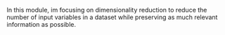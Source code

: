 In this module, im focusing on dimensionality reduction to reduce the number of input variables in a dataset while preserving as much relevant information as possible.